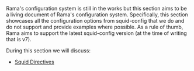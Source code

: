 Rama's configuration system is still in the works but this section aims to be a living document of Rama's configuration system. Specifically, this section showcases all the configuration options from squid-config that we do and do not support and provide examples where possible. As a rule of thumb, Rama aims to support the latest squid-config version (at the time of writing that is v7).

During this section we will discuss:
- [Squid Directives](squid-directives.md)